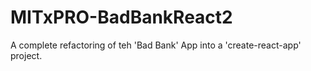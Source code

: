 # MITxPRO-BadBankReact2
A complete refactoring of teh 'Bad Bank' App into a 'create-react-app' project.
